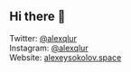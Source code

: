 
## Hi there 👋


<!--**alexqlur/alexqlur** is a ✨ _special_ ✨ repository because its `README.md` (this file) appears on your GitHub profile.

`Here are some ideas to get you started:`

- 🔭 I’m currently working on ...
- 🌱 I’m currently learning ...
- 👯 I’m looking to collaborate on ...
- 🤔 I’m looking for help with ...
- 💬 Ask me about ...
- 📫 How to reach me: ...
- 😄 Pronouns: ...
- ⚡ Fun fact: ...

|Site|link|
|:------|:--------|
|twitter | [@alexqlur](https://twitter.com/alexqlur)|
|instagram | [@alexqlur](https://instagram.com/alexqlur)|
|website | [alexqlur.com](https://alexqlur.com)| -->

Twitter:  [@alexqlur](https://twitter.com/alexqlur)  
Instagram:  [@alexqlur](https://instagram.com/alexqlur) <br>
Website:  [alexeysokolov.space](https://alexeysokolov.space) <br>
